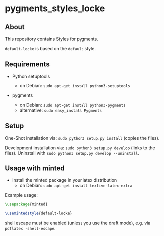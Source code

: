 # pygments\_styles\_locke

## About

This repository contains Styles for pygments.

`default-locke` is based on the `default` style.

## Requirements

- Python setuptools
  - on Debian: `sudo apt-get install python3-setuptools`

- pygments
  - on Debian: `sudo apt-get install python3-pygments`
  - alternative: `sudo easy_install Pygments`


## Setup

One-Shot installation via: `sudo python3 setup.py install` (copies the files).

Development installation via: `sudo python3 setup.py develop` (links to the files). Uninstall with `sudo python3 setup.py develop --uninstall`.


## Usage with minted

- install the minted package in your latex distribution
  - on Debian: `sudo apt-get install texlive-latex-extra`

Example usage:

```LaTeX
\usepackage{minted}

\usemintedstyle{default-locke}
```

shell escape must be enabled (unless you use the draft mode), e.g. via `pdflatex -shell-escape`.
